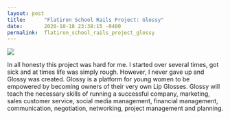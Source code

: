 ```yaml
---
layout: post
title:      "Flatiron School Rails Project: Glossy"
date:       2020-10-18 23:38:15 -0400
permalink:  flatiron_school_rails_project_glossy
---
```


![](file:///C:/Users/iamde/OneDrive/Desktop/Screenshot%20(2).pnghttp://)

In all honesty this project was hard for me. I started over several times, got sick and at times life was simply rough. 
However, I never gave up and Glossy was created. 
Glossy is a platform for young women to be empowered by becoming owners of their very own Lip Glosses. Glossy will teach the necessary skills of running a successful company, marketing, sales customer service, social media management, financial management, communication, negotiation, networking, project management and planning. 

